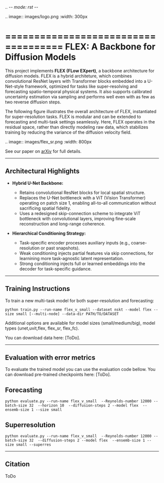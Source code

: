 .. -*- mode: rst -*-

.. image:: images/logo.png
    :width: 300px

====================================
FLEX: A Backbone for Diffusion Models
====================================

This project implements **FLEX (FLow EXpert)**, a backbone architecture for diffusion models. FLEX is a hybrid architeture, which combines convolutional ResNet layers with Transformer blocks embedded into a U-Net-style framework, optimized for tasks like super-resolving and forecasting spatio-temporal physical systems. It also supports calibrated uncertainty estimation via sampling and performs well even with as few as two reverse diffusion steps. 

The following figure illustrates the overall architecture of FLEX, instantiated for super-resolution tasks. FLEX is modular and can be extended to forecasting and multi-task settings seamlessly. Here, FLEX operates in the residual space, rather than directly modeling raw data, which stabilizes training by reducing the variance of the diffusion velocity field.

.. image:: images/flex_sr.png
    :width: 800px

See our paper on [arXiv](https://arxiv.org/abs/xxxx.xxxxx) for full details.

---------------------------
Architectural Highlights
---------------------------

- **Hybrid U-Net Backbone:**

  - Retains convolutional ResNet blocks for local spatial structure.
  - Replaces the U-Net bottleneck with a ViT (Vision Transformer) operating on patch size 1, enabling all-to-all communication without sacrificing spatial fidelity.
  - Uses a redesigned skip-connection scheme to integrate ViT bottleneck with convolutional layers, improving fine-scale reconstruction and long-range coherence.

- **Hierarchical Conditioning Strategy:**

  - Task-specific encoder processes auxiliary inputs (e.g., coarse-resolution or past snapshots).
  - Weak conditioning injects partial features via skip connections, for learnining more task-agnostic latent representation.
  - Strong conditioning injects full or learned embeddings into the decoder for task-specific guidance.


-----------------------------
Training Instructions
-----------------------------

To train a new multi-task model for both super-resolution and forecasting:


    python train.py --run-name flex_v_small --dataset nskt --model flex --size small [--multi-node] --data-dir PATH/TO/DATASET


Additional options are available for model sizes (small/medium/big), model types (unet,uvit,flex, flex_sr, flex_fc).

You can download data here: [ToDo].

---------------------------
Evaluation with error metrics
---------------------------
To evaluate the trained model you can use the evaluation code bellow. You can download pre-trained checkpoints here: [ToDo].

Forecasting
-----------


    python evaluate.py --run-name flex_v_small  --Reynolds-number 12000 --batch-size 32  --horizon 10  --diffusion-steps 2 --model flex  --ensemb-size 1 --size small


Superresolution
---------------


    python evaluate.py --run-name flex_v_small  --Reynolds-number 12000 --batch-size 32  --diffusion-steps 2 --model flex  --ensemb-size 1 --size small --superres




---------------------------
Citation
---------------------------

ToDo